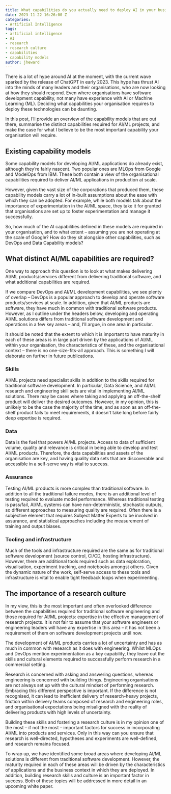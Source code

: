 ```yaml
---
title: What capabilities do you actually need to deploy AI in your business?
date: 2023-11-22 16:26:00 Z
categories:
- Artificial Intelligence
tags:
- artificial intelligence
- AI
- research
- research culture
- capabilities
- capability models
author: jheward
---
```


There is a lot of hype around AI at the moment, with the current wave sparked by the release of ChatGPT in early 2023. This hype has thrust AI into the minds of many leaders and their organisations, who are now looking at how they should respond. Even where organisations have software development capability, not many have experience with AI or Machine Learning (ML). Deciding what capabilities your organisation requires to deploy these technologies can be daunting.

In this post, I’ll provide an overview of the capability models that are out there, summarise the distinct capabilities required for AI/ML projects, and make the case for what I believe to be the most important capability your organisation will require.

## Existing capability models

Some capability models for developing AI/ML applications do already exist, although they’re fairly nascent. Two popular ones are MLOps from Google and ModelOps from IBM. These both contain a view of the organisational capabilities required to deliver AI/ML applications in production at scale.

However, given the vast size of the corporations that produced them, these capability models carry a lot of in-built assumptions about the ease with which they can be adopted. For example, while both models talk about the importance of experimentation in the AI/ML space, they take it for granted that organisations are set up to foster experimentation and manage it successfully.

So, how much of the AI capabilities defined in these models are required in your organisation, and to what extent – assuming you are not operating at the scale of Google? How do they sit alongside other capabilities, such as DevOps and Data Capability models?

## What distinct AI/ML capabilities are required?

One way to approach this question is to look at what makes delivering AI/ML products/services different from delivering traditional software, and what additional capabilities are required. 

If we compare DevOps and AI/ML development capabilities, we see plenty of overlap – DevOps is a popular approach to develop and operate software products/services at scale. In addition, given that AI/ML products are software, they have much in common with traditional software products. However, as I outline under the headers below, developing and operating AI/ML solutions differs from traditional software development and operations in a few key areas – and, I’ll argue, in one area in particular.

It should be noted that the extent to which it is important to have maturity in each of these areas is in large part driven by the applications of AI/ML within your organisation, the characteristics of these, and the organisational context – there is no one-size-fits-all approach. This is something I will elaborate on further in future publications.

### Skills

AI/ML projects need specialist skills in addition to the skills required for traditional software development. In particular, Data Science, and AI/ML research and engineering skill sets are vital in implementing AI/ML solutions. There may be cases where taking and applying an off-the-shelf product will deliver the desired outcomes. However, in my opinion, this is unlikely to be the case the majority of the time, and as soon as an off-the-shelf product fails to meet requirements, it doesn't take long before fairly deep expertise is required.

### Data

Data is the fuel that powers AI/ML projects. Access to data of sufficient volume, quality and relevance is critical in being able to develop and test AI/ML products. Therefore, the data capabilities and assets of the organisation are key, and having quality data sets that are discoverable and accessible in a self-serve way is vital to success.

### Assurance

Testing AI/ML products is more complex than traditional software. In addition to all the traditional failure modes, there is an additional level of testing required to evaluate model performance. Whereas traditional testing is pass/fail, AI/ML systems can have non-deterministic, stochastic outputs, so different approaches to measuring quality are required. Often there is a subjective element that requires Subject Matter Experts to be involved in assurance, and statistical approaches including the measurement of training and output biases.

### Tooling and infrastructure

Much of the tools and infrastructure required are the same as for traditional software development (source control, CI/CD, hosting infrastructure). However, there are additional tools required such as data exploration, visualisation, experiment tracking, and notebooks amongst others. Given the dynamic nature of the work, self-serve access to these tools and infrastructure is vital to enable tight feedback loops when experimenting.

## The importance of a research culture

In my view, this is the most important and often overlooked difference between the capabilities required for traditional software engineering and those required for AI/ML projects: expertise in the effective management of research projects. It is not fair to assume that your software engineers or engineering leaders will have any expertise in this area – it has not been a requirement of them on software development projects until now.

The development of AI/ML products carries a lot of uncertainty and has as much in common with research as it does with engineering. Whilst MLOps and DevOps mention experimentation as a key capability, they leave out the skills and cultural elements required to successfully perform research in a commercial setting. 

Research is concerned with asking and answering questions, whereas engineering is concerned with building things. Engineering organisations are not always set up with the cultural mindset of performing research. Embracing this different perspective is important. If the difference is not recognised, it can lead to inefficient delivery of research-heavy projects, friction within delivery teams composed of research and engineering roles, and organisational expectations being misaligned with the reality of delivering products with high levels of uncertainty.

Building these skills and fostering a research culture is in my opinion one of the most – if not the most – important factors for success in incorporating AI/ML into products and services. Only in this way can you ensure that research is well-directed, hypotheses and experiments are well-defined, and research remains focused.

To wrap up, we have identified some broad areas where developing AI/ML solutions is different from traditional software development. However, the maturity required in each of these areas will be driven by the characteristics of applications and the business context in which they are deployed. In addition, building research skills and culture is an important factor in success. Both of these topics will be addressed in more detail in an upcoming white paper.
